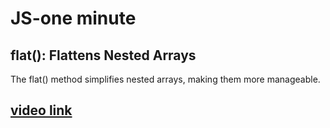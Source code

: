 # JS-one minute

## flat(): Flattens Nested Arrays
The flat() method simplifies nested arrays, making them more manageable.

## [video link](https://www.youtube.com/shorts/qJS5VwCkYzI)

